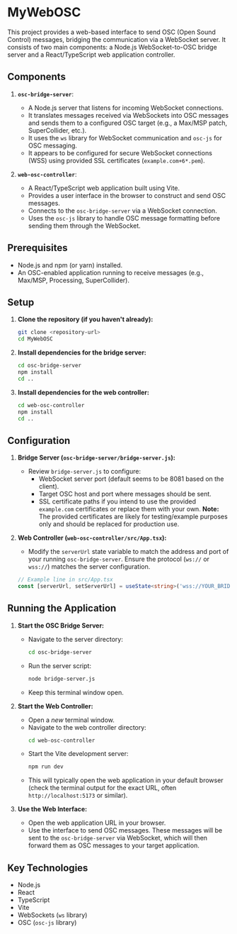 # MyWebOSC

This project provides a web-based interface to send OSC (Open Sound Control) messages, bridging the communication via a WebSocket server. It consists of two main components: a Node.js WebSocket-to-OSC bridge server and a React/TypeScript web application controller.

## Components

1.  **`osc-bridge-server`**:
    *   A Node.js server that listens for incoming WebSocket connections.
    *   It translates messages received via WebSockets into OSC messages and sends them to a configured OSC target (e.g., a Max/MSP patch, SuperCollider, etc.).
    *   It uses the `ws` library for WebSocket communication and `osc-js` for OSC messaging.
    *   It appears to be configured for secure WebSocket connections (WSS) using provided SSL certificates (`example.com+6*.pem`).

2.  **`web-osc-controller`**:
    *   A React/TypeScript web application built using Vite.
    *   Provides a user interface in the browser to construct and send OSC messages.
    *   Connects to the `osc-bridge-server` via a WebSocket connection.
    *   Uses the `osc-js` library to handle OSC message formatting before sending them through the WebSocket.

## Prerequisites

*   Node.js and npm (or yarn) installed.
*   An OSC-enabled application running to receive messages (e.g., Max/MSP, Processing, SuperCollider).

## Setup

1.  **Clone the repository (if you haven't already):**
    ```bash
    git clone <repository-url>
    cd MyWebOSC
    ```

2.  **Install dependencies for the bridge server:**
    ```bash
    cd osc-bridge-server
    npm install
    cd ..
    ```

3.  **Install dependencies for the web controller:**
    ```bash
    cd web-osc-controller
    npm install
    cd ..
    ```

## Configuration

1.  **Bridge Server (`osc-bridge-server/bridge-server.js`):**
    *   Review `bridge-server.js` to configure:
        *   WebSocket server port (default seems to be 8081 based on the client).
        *   Target OSC host and port where messages should be sent.
        *   SSL certificate paths if you intend to use the provided `example.com` certificates or replace them with your own. **Note:** The provided certificates are likely for testing/example purposes only and should be replaced for production use.

2.  **Web Controller (`web-osc-controller/src/App.tsx`):**
    *   Modify the `serverUrl` state variable to match the address and port of your running `osc-bridge-server`. Ensure the protocol (`ws://` or `wss://`) matches the server configuration.
    ```typescript
    // Example line in src/App.tsx
    const [serverUrl, setServerUrl] = useState<string>('wss://YOUR_BRIDGE_SERVER_IP:8081');
    ```

## Running the Application

1.  **Start the OSC Bridge Server:**
    *   Navigate to the server directory:
        ```bash
        cd osc-bridge-server
        ```
    *   Run the server script:
        ```bash
        node bridge-server.js
        ```
    *   Keep this terminal window open.

2.  **Start the Web Controller:**
    *   Open a *new* terminal window.
    *   Navigate to the web controller directory:
        ```bash
        cd web-osc-controller
        ```
    *   Start the Vite development server:
        ```bash
        npm run dev
        ```
    *   This will typically open the web application in your default browser (check the terminal output for the exact URL, often `http://localhost:5173` or similar).

3.  **Use the Web Interface:**
    *   Open the web application URL in your browser.
    *   Use the interface to send OSC messages. These messages will be sent to the `osc-bridge-server` via WebSocket, which will then forward them as OSC messages to your target application.

## Key Technologies

*   Node.js
*   React
*   TypeScript
*   Vite
*   WebSockets (`ws` library)
*   OSC (`osc-js` library) 